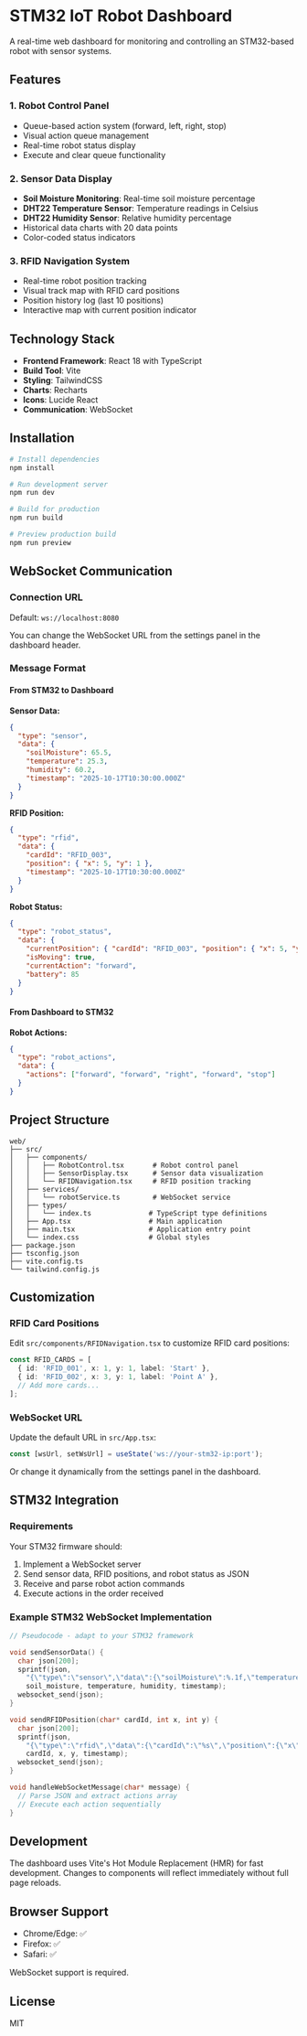 # STM32 IoT Robot Dashboard

A real-time web dashboard for monitoring and controlling an STM32-based robot with sensor systems.

## Features

### 1. Robot Control Panel
- Queue-based action system (forward, left, right, stop)
- Visual action queue management
- Real-time robot status display
- Execute and clear queue functionality

### 2. Sensor Data Display
- **Soil Moisture Monitoring**: Real-time soil moisture percentage
- **DHT22 Temperature Sensor**: Temperature readings in Celsius
- **DHT22 Humidity Sensor**: Relative humidity percentage
- Historical data charts with 20 data points
- Color-coded status indicators

### 3. RFID Navigation System
- Real-time robot position tracking
- Visual track map with RFID card positions
- Position history log (last 10 positions)
- Interactive map with current position indicator

## Technology Stack

- **Frontend Framework**: React 18 with TypeScript
- **Build Tool**: Vite
- **Styling**: TailwindCSS
- **Charts**: Recharts
- **Icons**: Lucide React
- **Communication**: WebSocket

## Installation

```bash
# Install dependencies
npm install

# Run development server
npm run dev

# Build for production
npm run build

# Preview production build
npm run preview
```

## WebSocket Communication

### Connection URL
Default: `ws://localhost:8080`

You can change the WebSocket URL from the settings panel in the dashboard header.

### Message Format

#### From STM32 to Dashboard

**Sensor Data:**
```json
{
  "type": "sensor",
  "data": {
    "soilMoisture": 65.5,
    "temperature": 25.3,
    "humidity": 60.2,
    "timestamp": "2025-10-17T10:30:00.000Z"
  }
}
```

**RFID Position:**
```json
{
  "type": "rfid",
  "data": {
    "cardId": "RFID_003",
    "position": { "x": 5, "y": 1 },
    "timestamp": "2025-10-17T10:30:00.000Z"
  }
}
```

**Robot Status:**
```json
{
  "type": "robot_status",
  "data": {
    "currentPosition": { "cardId": "RFID_003", "position": { "x": 5, "y": 1 }, "timestamp": "2025-10-17T10:30:00.000Z" },
    "isMoving": true,
    "currentAction": "forward",
    "battery": 85
  }
}
```

#### From Dashboard to STM32

**Robot Actions:**
```json
{
  "type": "robot_actions",
  "data": {
    "actions": ["forward", "forward", "right", "forward", "stop"]
  }
}
```

## Project Structure

```
web/
├── src/
│   ├── components/
│   │   ├── RobotControl.tsx       # Robot control panel
│   │   ├── SensorDisplay.tsx      # Sensor data visualization
│   │   └── RFIDNavigation.tsx     # RFID position tracking
│   ├── services/
│   │   └── robotService.ts        # WebSocket service
│   ├── types/
│   │   └── index.ts              # TypeScript type definitions
│   ├── App.tsx                   # Main application
│   ├── main.tsx                  # Application entry point
│   └── index.css                 # Global styles
├── package.json
├── tsconfig.json
├── vite.config.ts
└── tailwind.config.js
```

## Customization

### RFID Card Positions

Edit `src/components/RFIDNavigation.tsx` to customize RFID card positions:

```typescript
const RFID_CARDS = [
  { id: 'RFID_001', x: 1, y: 1, label: 'Start' },
  { id: 'RFID_002', x: 3, y: 1, label: 'Point A' },
  // Add more cards...
];
```

### WebSocket URL

Update the default URL in `src/App.tsx`:

```typescript
const [wsUrl, setWsUrl] = useState('ws://your-stm32-ip:port');
```

Or change it dynamically from the settings panel in the dashboard.

## STM32 Integration

### Requirements

Your STM32 firmware should:
1. Implement a WebSocket server
2. Send sensor data, RFID positions, and robot status as JSON
3. Receive and parse robot action commands
4. Execute actions in the order received

### Example STM32 WebSocket Implementation

```c
// Pseudocode - adapt to your STM32 framework

void sendSensorData() {
  char json[200];
  sprintf(json,
    "{\"type\":\"sensor\",\"data\":{\"soilMoisture\":%.1f,\"temperature\":%.1f,\"humidity\":%.1f,\"timestamp\":\"%s\"}}",
    soil_moisture, temperature, humidity, timestamp);
  websocket_send(json);
}

void sendRFIDPosition(char* cardId, int x, int y) {
  char json[200];
  sprintf(json,
    "{\"type\":\"rfid\",\"data\":{\"cardId\":\"%s\",\"position\":{\"x\":%d,\"y\":%d},\"timestamp\":\"%s\"}}",
    cardId, x, y, timestamp);
  websocket_send(json);
}

void handleWebSocketMessage(char* message) {
  // Parse JSON and extract actions array
  // Execute each action sequentially
}
```

## Development

The dashboard uses Vite's Hot Module Replacement (HMR) for fast development. Changes to components will reflect immediately without full page reloads.

## Browser Support

- Chrome/Edge: ✅
- Firefox: ✅
- Safari: ✅

WebSocket support is required.

## License

MIT